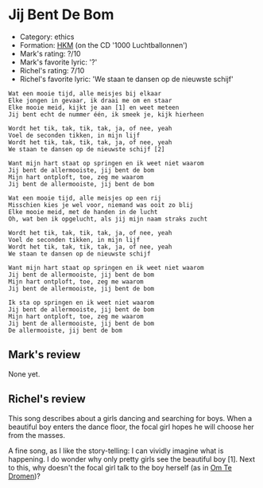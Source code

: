 # Jij Bent De Bom

 * Category: ethics
 * Formation: [HKM](Hkm.md) (on the CD '1000 Luchtballonnen')
 * Mark's rating: ?/10
 * Mark's  favorite lyric: '?'
 * Richel's rating: 7/10
 * Richel's  favorite lyric: 'We staan te dansen op de nieuwste schijf'

```
Wat een mooie tijd, alle meisjes bij elkaar
Elke jongen in gevaar, ik draai me om en staar
Elke mooie meid, kijkt je aan [1] en weet meteen
Jij bent echt de nummer één, ik smeek je, kijk hierheen

Wordt het tik, tak, tik, tak, ja, of nee, yeah
Voel de seconden tikken, in mijn lijf
Wordt het tik, tak, tik, tak, ja, of nee, yeah
We staan te dansen op de nieuwste schijf [2]

Want mijn hart staat op springen en ik weet niet waarom
Jij bent de allermooiste, jij bent de bom
Mijn hart ontploft, toe, zeg me waarom
Jij bent de allermooiste, jij bent de bom

Wat een mooie tijd, alle meisjes op een rij
Misschien kies je wel voor, niemand was ooit zo blij
Elke mooie meid, met de handen in de lucht
Oh, wat ben ik opgelucht, als jij mijn naam straks zucht

Wordt het tik, tak, tik, tak, ja, of nee, yeah
Voel de seconden tikken, in mijn lijf
Wordt het tik, tak, tik, tak, ja, of nee, yeah
We staan te dansen op de nieuwste schijf

Want mijn hart staat op springen en ik weet niet waarom
Jij bent de allermooiste, jij bent de bom
Mijn hart ontploft, toe, zeg me waarom
Jij bent de allermooiste, jij bent de bom

Ik sta op springen en ik weet niet waarom
Jij bent de allermooiste, jij bent de bom
Mijn hart ontploft, toe, zeg me waarom
Jij bent de allermooiste, jij bent de bom
De allermooiste, jij bent de bom
```

## Mark's review

None yet.

## Richel's review

This song describes about a girls dancing and searching for boys. When a beautiful boy enters the dance floor, the focal girl hopes he will choose her from the masses.

A fine song, as I like the story-telling: I can vividly imagine what is happening. I do wonder why only pretty girls see the beautiful boy [1]. Next to this, why doesn't the focal girl talk to the boy herself (as in [Om Te Dromen](OmTeDromen.md))?

